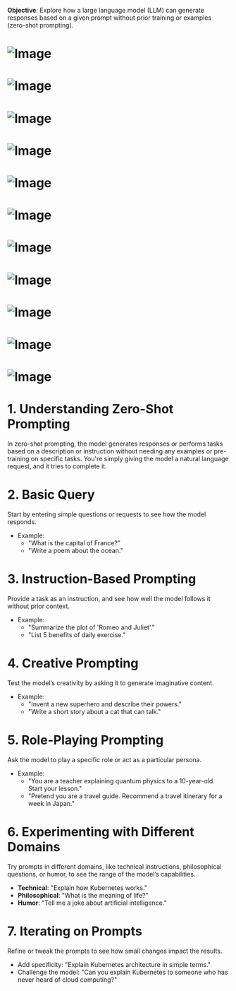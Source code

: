 **Objective**: Explore how a large language model (LLM) can generate responses based on a given prompt without prior training or examples (zero-shot prompting).

# ![Image](slides/Slide3.JPG)
# ![Image](slides/Slide4.JPG)
# ![Image](slides/Slide5.JPG)
# ![Image](slides/Slide6.JPG)
# ![Image](slides/Slide7.JPG)
# ![Image](slides/Slide8.JPG)
# ![Image](slides/Slide9.JPG)
# ![Image](slides/Slide10.JPG)
# ![Image](slides/Slide11.JPG)
# ![Image](slides/Slide12.JPG)
# ![Image](slides/Slide13.JPG)

# **1. Understanding Zero-Shot Prompting**

In zero-shot prompting, the model generates responses or performs tasks based on a description or instruction without needing any examples or pre-training on specific tasks. You're simply giving the model a natural language request, and it tries to complete it.

# **2. Basic Query**

Start by entering simple questions or requests to see how the model responds.
   
   - Example: 
     - "What is the capital of France?"
     - "Write a poem about the ocean."
   
# **3. Instruction-Based Prompting**

Provide a task as an instruction, and see how well the model follows it without prior context.
   
   - Example: 
     - "Summarize the plot of 'Romeo and Juliet'."
     - "List 5 benefits of daily exercise."

# **4. Creative Prompting**

Test the model’s creativity by asking it to generate imaginative content.

   - Example: 
     - "Invent a new superhero and describe their powers."
     - "Write a short story about a cat that can talk."

# **5. Role-Playing Prompting**

Ask the model to play a specific role or act as a particular persona.
   
   - Example: 
     - "You are a teacher explaining quantum physics to a 10-year-old. Start your lesson."
     - "Pretend you are a travel guide. Recommend a travel itinerary for a week in Japan."



# **6. Experimenting with Different Domains**

Try prompts in different domains, like technical instructions, philosophical questions, or humor, to see the range of the model’s capabilities.

- **Technical**: "Explain how Kubernetes works."
- **Philosophical**: "What is the meaning of life?"
- **Humor**: "Tell me a joke about artificial intelligence."

# **7. Iterating on Prompts**

Refine or tweak the prompts to see how small changes impact the results.
- Add specificity: "Explain Kubernetes architecture in simple terms."
- Challenge the model: "Can you explain Kubernetes to someone who has never heard of cloud computing?"